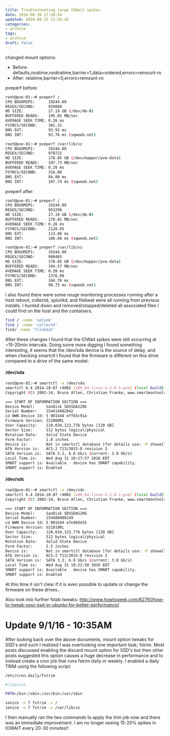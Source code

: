 ```yaml
---
title: Troubleshooting large IOWait spikes
date: 2016-08-30 17:28:54
updated: 2016-09-25 21:58:45
categories:
- archive
tags:
- archive
draft: false
---
```


[1]: http://serverfault.com/questions/12679/can-anyone-explain-precisely-what-iowait-is

[2]: http://serverfault.com/questions/573396/centos6-and-long-wait-io-time-on-jbd2-dm-0-8

[3]: http://serverfault.com/questions/363355/io-wait-causing-so-much-slowdown-ext4-jdb2-at-99-io-during-mysql-commit

[4]: https://wiki.debian.org/fstab

[5]: https://forum.proxmox.com/threads/pveperf-very-bad-fsyncs-second.17249/

changed mount options:

- Before: defaults,noatime,nodiratime,barrier=1,data=ordered,errors=remount-ro
- After: relatime,barrier=0,errors=remount-ro

pveperf before:
```bash
root@pve-01:~# pveperf /
CPU BOGOMIPS:      19244.00
REGEX/SECOND:      959888
HD SIZE:           27.19 GB (/dev/dm-0)
BUFFERED READS:    195.02 MB/sec
AVERAGE SEEK TIME: 0.26 ms
FSYNCS/SECOND:     301.31
DNS EXT:           93.93 ms
DNS INT:           93.76 ms (sqweeb.net)

root@pve-01:~# pveperf /var/lib/vz
CPU BOGOMIPS:      19244.00
REGEX/SECOND:      978722
HD SIZE:           178.85 GB (/dev/mapper/pve-data)
BUFFERED READS:    197.73 MB/sec
AVERAGE SEEK TIME: 0.20 ms
FSYNCS/SECOND:     316.08
DNS EXT:           84.80 ms
DNS INT:           107.74 ms (sqweeb.net)

```

pveperf after:
```bash
root@pve-01:~# pveperf /
CPU BOGOMIPS:      19244.08
REGEX/SECOND:      953290
HD SIZE:           27.19 GB (/dev/dm-0)
BUFFERED READS:    176.81 MB/sec
AVERAGE SEEK TIME: 0.26 ms
FSYNCS/SECOND:     2128.05
DNS EXT:           113.88 ms
DNS INT:           106.68 ms (sqweeb.net)

root@pve-01:~# pveperf /var/lib/vz
CPU BOGOMIPS:      19244.08
REGEX/SECOND:      980483
HD SIZE:           178.85 GB (/dev/mapper/pve-data)
BUFFERED READS:    194.57 MB/sec
AVERAGE SEEK TIME: 0.20 ms
FSYNCS/SECOND:     2376.09
DNS EXT:           104.70 ms
DNS INT:           90.75 ms (sqweeb.net)
```

I also found there were some rouge monitoring processes running after a host reboot, collectd, splunkd, and filebeat were all running from previous installs. I hunted down and removed/stopped/deleted all associated files I could find on the host and the containers.

```bash
find / -name 'splunk'
find / -name 'collectd'
find/ -name 'filebeat'
```

After these changes I found that the IOWait spikes were still occurring at ~15-20min intervals. Doing some more digging I found something interesting, it seems that the /dev/sda device is the source of delay, and when checking smartctl I found that the firmware is different on this drive compared to a drive of the same model:

#### /dev/sda
```bash
root@pve-01:~# smartctl -a /dev/sda
smartctl 6.4 2014-10-07 r4002 [x86_64-linux-4.2.6-1-pve] (local build)
Copyright (C) 2002-14, Bruce Allen, Christian Franke, www.smartmontools.org

=== START OF INFORMATION SECTION ===
Device Model:     SanDisk SDSSDA120G
Serial Number:    154414402842
LU WWN Device Id: 5 001b44 eff65c91a
Firmware Version: Z22000RL
User Capacity:    120,034,123,776 bytes [120 GB]
Sector Size:      512 bytes logical/physical
Rotation Rate:    Solid State Device
Form Factor:      1.8 inches
Device is:        Not in smartctl database [for details use: -P showall]
ATA Version is:   ACS-2 T13/2015-D revision 3
SATA Version is:  SATA 3.2, 6.0 Gb/s (current: 3.0 Gb/s)
Local Time is:    Wed Aug 31 10:17:57 2016 EDT
SMART support is: Available - device has SMART capability.
SMART support is: Enabled
```

#### /dev/sdc
```bash
root@pve-01:~# smartctl -a /dev/sdc
smartctl 6.4 2014-10-07 r4002 [x86_64-linux-4.2.6-1-pve] (local build)
Copyright (C) 2002-14, Bruce Allen, Christian Franke, www.smartmontools.org

=== START OF INFORMATION SECTION ===
Device Model:     SanDisk SDSSDA120G
Serial Number:    154400408149
LU WWN Device Id: 5 001b44 efe903e55
Firmware Version: U21010RL
User Capacity:    120,034,123,776 bytes [120 GB]
Sector Size:      512 bytes logical/physical
Rotation Rate:    Solid State Device
Form Factor:      2.5 inches
Device is:        Not in smartctl database [for details use: -P showall]
ATA Version is:   ACS-2 T13/2015-D revision 3
SATA Version is:  SATA 3.2, 6.0 Gb/s (current: 3.0 Gb/s)
Local Time is:    Wed Aug 31 10:22:50 2016 EDT
SMART support is: Available - device has SMART capability.
SMART support is: Enabled
```

At this time it isn't clear if it is even possible to update or change the firmware on these drives..

Also look into further fstab tweaks:
http://www.howtogeek.com/62761/how-to-tweak-your-ssd-in-ubuntu-for-better-performance/

# Update 9/1/16 - 10:35AM

After looking back over the above documents, mount option tweaks for SSD's and such I realized I was overlooking one important task; fstrim. Most posts discussed enabling the discard mount option for SSD's but then other posts suggested this option causes a huge decrease in performance and to instead create a cron job that runs fstrim daily or weekly. I enabled a daily TRIM using the following script:

```bash
/etc/cron.daily/fstrim

#!/bin/sh

PATH=/bin:/sbin:/usr/bin:/usr/sbin

ionice -n 7 fstrim -v /
ionice -n 7 fstrim -v /var/lib/vz

```

I then manually ran the two commands to apply the trim job now and there was an immediate improvement. I am no longer seeing 15-20% spikes in IOWAIT every 20-30 minutes!!